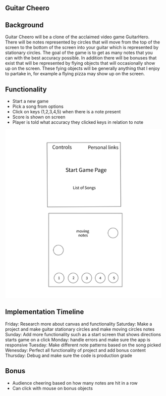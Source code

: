 Guitar Cheero 
---------------------------------


Background
---------------------------------
Guitar Cheero will be a clone of the acclaimed video game GuitarHero. There will be notes represented by circles that will move from the top of the screen to the bottom of the screen into your guitar which is represented by stationary circles. The goal of the game is to get as many notes that you can with the best accuracy possible. In addition there will be bonuses that exist that will be represented by flying objects that will occasionally show up on the screen. These fying objects  will be generally anything that I enjoy to partake in, for example a flying pizza may show up on the screen. 

Functionality
---------------------------------
- Start a new game
- Pick a song from options
- Click on keys (1,2,3,4,5) when there is a note present
- Score is shown on screen
- Player is told what accuracy they clicked keys in relation to note

![GitHub Logo](/mvp.png)

Implementation Timeline
---------------------------------
Friday: Research more about canvas and functionality
Saturday: Make a project and make guitar stationary circles and make moving circles notes
Sunday: Add more functionality such as a start screen that shows directions starts game on a click
Monday: handle errors and make sure the app is responsive
Tuesday: Make different note patterns based on the song picked
Wenesday: Perfect all functionality of project and add bonus content
Thursday: Debug and make sure the code is production grade

Bonus
---------------------------------
- Audience cheering based on how many notes are hit in a row
- Can click with mouse on bonus objects


